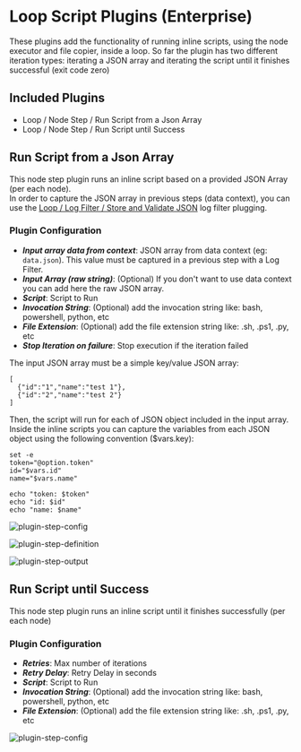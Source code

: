 # Loop Script Plugins (Enterprise)

These plugins add the functionality of running inline scripts, using the node executor and file copier, inside a loop. 
So far the plugin has two different iteration types: iterating a JSON array and iterating the script until it finishes successful (exit code zero)

## Included Plugins

* Loop / Node Step / Run Script from a Json Array
* Loop / Node Step / Run Script until Success

## Run Script from a Json Array

This node step plugin runs an inline script based on a provided JSON Array  (per each node).  
In order to capture the JSON array in previous steps (data context), you can use the [Loop / Log Filter / Store and Validate JSON](/manual/log-filters/loop-plugins.html) log filter plugging.

### Plugin Configuration

* **_Input array data from context_**:  JSON array from data context (eg: `data.json`). This value must be captured in a previous step with a Log Filter.
* **_Input Array (raw string)_**: (Optional) If you don't want to use data context you can add here the raw JSON array.
* **_Script_**: Script to Run
* **_Invocation String_**:  (Optional) add the invocation string like: bash, powershell, python, etc
* **_File Extension_**: (Optional) add the file extension string like: .sh, .ps1, .py, etc
* **_Stop Iteration on failure_**: Stop execution if the iteration failed

The input JSON array must be a simple key/value JSON array:

````
[ 
  {"id":"1","name":"test 1"},
  {"id":"2","name":"test 2"}
]
````

Then, the script will run for each of JSON object included in the input array. 
Inside the inline scripts you can capture the variables from each JSON object using the following convention ($vars.key):

````
set -e
token="@option.token"
id="$vars.id"
name="$vars.name"

echo "token: $token"
echo "id: $id"
echo "name: $name"
`````

![plugin-step-config](@assets/img/loop-nodestep-run-script-json-atrributes.png)

![plugin-step-definition](@assets/img/loop-nodestep-run-script-definition.png)

![plugin-step-output](@assets/img/loop-nodestep-run-script-output.png)

## Run Script until Success

This node step plugin runs an inline script until it finishes successfully (per each node)

### Plugin Configuration

* **_Retries_**: Max number of iterations
*  **_Retry Delay_**: Retry Delay in seconds
* **_Script_**: Script to Run
* **_Invocation String_**:  (Optional) add the invocation string like: bash, powershell, python, etc
* **_File Extension_**: (Optional) add the file extension string like: .sh, .ps1, .py, etc

![plugin-step-config](@assets/img/loop-nodestep-run-until-success.png)

